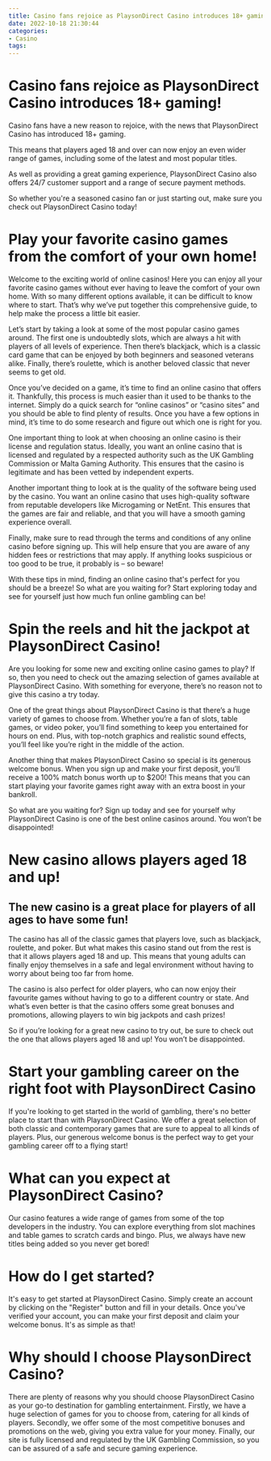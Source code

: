 ```yaml
---
title: Casino fans rejoice as PlaysonDirect Casino introduces 18+ gaming!
date: 2022-10-18 21:30:44
categories:
- Casino
tags:
---
```



#  Casino fans rejoice as PlaysonDirect Casino introduces 18+ gaming!

Casino fans have a new reason to rejoice, with the news that PlaysonDirect Casino has introduced 18+ gaming.

This means that players aged 18 and over can now enjoy an even wider range of games, including some of the latest and most popular titles.

As well as providing a great gaming experience, PlaysonDirect Casino also offers 24/7 customer support and a range of secure payment methods.

So whether you're a seasoned casino fan or just starting out, make sure you check out PlaysonDirect Casino today!

#  Play your favorite casino games from the comfort of your own home!

Welcome to the exciting world of online casinos! Here you can enjoy all your favorite casino games without ever having to leave the comfort of your own home. With so many different options available, it can be difficult to know where to start. That’s why we’ve put together this comprehensive guide, to help make the process a little bit easier.

Let’s start by taking a look at some of the most popular casino games around. The first one is undoubtedly slots, which are always a hit with players of all levels of experience. Then there’s blackjack, which is a classic card game that can be enjoyed by both beginners and seasoned veterans alike. Finally, there’s roulette, which is another beloved classic that never seems to get old.

Once you’ve decided on a game, it’s time to find an online casino that offers it. Thankfully, this process is much easier than it used to be thanks to the internet. Simply do a quick search for “online casinos” or “casino sites” and you should be able to find plenty of results. Once you have a few options in mind, it’s time to do some research and figure out which one is right for you.

One important thing to look at when choosing an online casino is their license and regulation status. Ideally, you want an online casino that is licensed and regulated by a respected authority such as the UK Gambling Commission or Malta Gaming Authority. This ensures that the casino is legitimate and has been vetted by independent experts.

Another important thing to look at is the quality of the software being used by the casino. You want an online casino that uses high-quality software from reputable developers like Microgaming or NetEnt. This ensures that the games are fair and reliable, and that you will have a smooth gaming experience overall.

Finally, make sure to read through the terms and conditions of any online casino before signing up. This will help ensure that you are aware of any hidden fees or restrictions that may apply. If anything looks suspicious or too good to be true, it probably is – so beware!

With these tips in mind, finding an online casino that's perfect for you should be a breeze! So what are you waiting for? Start exploring today and see for yourself just how much fun online gambling can be!

#  Spin the reels and hit the jackpot at PlaysonDirect Casino!

Are you looking for some new and exciting online casino games to play? If so, then you need to check out the amazing selection of games available at PlaysonDirect Casino. With something for everyone, there’s no reason not to give this casino a try today.

One of the great things about PlaysonDirect Casino is that there’s a huge variety of games to choose from. Whether you’re a fan of slots, table games, or video poker, you’ll find something to keep you entertained for hours on end. Plus, with top-notch graphics and realistic sound effects, you’ll feel like you’re right in the middle of the action.

Another thing that makes PlaysonDirect Casino so special is its generous welcome bonus. When you sign up and make your first deposit, you’ll receive a 100% match bonus worth up to $200! This means that you can start playing your favorite games right away with an extra boost in your bankroll.

So what are you waiting for? Sign up today and see for yourself why PlaysonDirect Casino is one of the best online casinos around. You won’t be disappointed!

#  New casino allows players aged 18 and up!

## The new casino is a great place for players of all ages to have some fun!

The casino has all of the classic games that players love, such as blackjack, roulette, and poker. But what makes this casino stand out from the rest is that it allows players aged 18 and up. This means that young adults can finally enjoy themselves in a safe and legal environment without having to worry about being too far from home.

The casino is also perfect for older players, who can now enjoy their favourite games without having to go to a different country or state. And what’s even better is that the casino offers some great bonuses and promotions, allowing players to win big jackpots and cash prizes!

So if you’re looking for a great new casino to try out, be sure to check out the one that allows players aged 18 and up! You won’t be disappointed.

#  Start your gambling career on the right foot with PlaysonDirect Casino

If you're looking to get started in the world of gambling, there's no better place to start than with PlaysonDirect Casino. We offer a great selection of both classic and contemporary games that are sure to appeal to all kinds of players. Plus, our generous welcome bonus is the perfect way to get your gambling career off to a flying start!

# What can you expect at PlaysonDirect Casino?

Our casino features a wide range of games from some of the top developers in the industry. You can explore everything from slot machines and table games to scratch cards and bingo. Plus, we always have new titles being added so you never get bored!

# How do I get started?

It's easy to get started at PlaysonDirect Casino. Simply create an account by clicking on the "Register" button and fill in your details. Once you've verified your account, you can make your first deposit and claim your welcome bonus. It's as simple as that!

# Why should I choose PlaysonDirect Casino?

There are plenty of reasons why you should choose PlaysonDirect Casino as your go-to destination for gambling entertainment. Firstly, we have a huge selection of games for you to choose from, catering for all kinds of players. Secondly, we offer some of the most competitive bonuses and promotions on the web, giving you extra value for your money. Finally, our site is fully licensed and regulated by the UK Gambling Commission, so you can be assured of a safe and secure gaming experience.